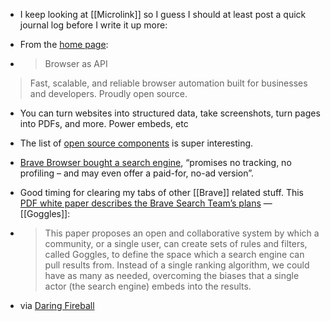 - I keep looking at [[Microlink]] so I guess I should at least post a quick journal log before I write it up more:

- From the [home page](https://microlink.io/):
- > Browser as API
> Fast, scalable, and reliable browser automation built for businesses and developers. Proudly open source.

- You can turn websites into structured data, take screenshots, turn pages into PDFs, and more. Power embeds, etc 

- The list of [open source components](https://microlink.io/oss) is super interesting. 

- [Brave Browser bought a search engine](https://www.theregister.com/2021/03/03/brave_buys_a_search_engine/), “promises no tracking, no profiling – and may even offer a paid-for, no-ad version”.

- Good timing for clearing my tabs of other [[Brave]] related stuff. This [PDF white paper describes the Brave Search Team’s plans](https://brave.com/wp-content/uploads/2021/03/goggles.pdf) — [[Goggles]]:

- > This paper proposes an open and collaborative system by which a community, or a single user, can create sets of rules and filters, called Goggles, to define the space which a search engine can pull results from. Instead of a single ranking algorithm, we could have as many as needed, overcoming the biases that a single actor (the search engine) embeds into the results. 


- via [Daring Fireball](https://daringfireball.net/linked/2021/03/04/brave-search)



